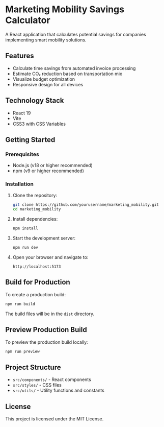 # Marketing Mobility Savings Calculator

A React application that calculates potential savings for companies implementing smart mobility solutions.

## Features

- Calculate time savings from automated invoice processing
- Estimate CO₂ reduction based on transportation mix
- Visualize budget optimization
- Responsive design for all devices

## Technology Stack

- React 19
- Vite
- CSS3 with CSS Variables

## Getting Started

### Prerequisites

- Node.js (v18 or higher recommended)
- npm (v9 or higher recommended)

### Installation

1. Clone the repository:
   ```bash
   git clone https://github.com/yourusername/marketing_mobility.git
   cd marketing_mobility
   ```

2. Install dependencies:
   ```bash
   npm install
   ```

3. Start the development server:
   ```bash
   npm run dev
   ```

4. Open your browser and navigate to:
   ```
   http://localhost:5173
   ```

## Build for Production

To create a production build:

```bash
npm run build
```

The build files will be in the `dist` directory.

## Preview Production Build

To preview the production build locally:

```bash
npm run preview
```

## Project Structure

- `src/components/` - React components
- `src/styles/` - CSS files
- `src/utils/` - Utility functions and constants

## License

This project is licensed under the MIT License.

